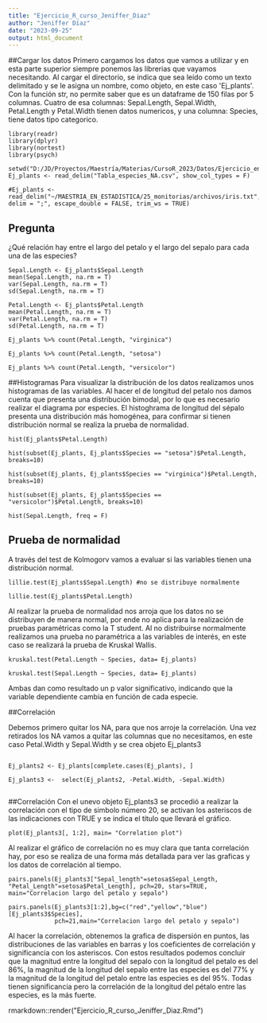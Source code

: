 ```yaml
---
title: "Ejercicio_R_curso_Jeniffer_Diaz"
author: "Jeniffer Díaz"
date: "2023-09-25"
output: html_document
---
```


##Cargar los datos
Primero cargamos los datos que vamos a utilizar y en esta parte superior siempre ponemos las librerias que vayamos necesitando.
Al cargar el directorio, se indica que sea leído como un texto delimitado y se le asigna un nombre, como objeto, en este caso 'Ej_plants'.
Con la función str, no permite saber que es un dataframe de 150 filas por 5 columnas. Cuatro de esa columnas: Sepal.Length, Sepal.Width, Petal.Length y Petal.Width tienen datos numericos, y una columna: Species, tiene datos tipo categorico.

```{r}
library(readr)
library(dplyr)
library(nortest)
library(psych)

setwd("D:/JD/Proyectos/Maestría/Materias/CursoR_2023/Datos/Ejercicio_entrega")
Ej_plants <- read_delim("Tabla_especies_NA.csv", show_col_types = F)

#Ej_plants <- read_delim("~/MAESTRIA_EN_ESTADISTICA/25_monitorias/archivos/iris.txt", delim = ";", escape_double = FALSE, trim_ws = TRUE)
```


## Pregunta
¿Qué relación hay entre el largo del petalo y el largo del sepalo para cada una de las especies?

```{r}
Sepal.Length <- Ej_plants$Sepal.Length
mean(Sepal.Length, na.rm = T)
var(Sepal.Length, na.rm = T)
sd(Sepal.Length, na.rm = T)
```
```{r}
Petal.Length <- Ej_plants$Petal.Length
mean(Petal.Length, na.rm = T)
var(Petal.Length, na.rm = T)
sd(Petal.Length, na.rm = T)
```
```{r}
Ej_plants %>% count(Petal.Length, "virginica")
```


```{r}
Ej_plants %>% count(Petal.Length, "setosa")
```


```{r}
Ej_plants %>% count(Petal.Length, "versicolor")
```

##Histogramas
Para visualizar la distribución de los datos realizamos unos histogramas de las variables. Al hacer el de longitud del petalo nos damos cuenta que presenta una distribución bimodal, por lo que es necesario realizar el diagrama por especies.
El histoghrama de longitud del sépalo presenta una distribución más homogénea, para confirmar si tienen distribución normal se realiza la prueba de normalidad.


```{r}
hist(Ej_plants$Petal.Length)
```


```{r}
hist(subset(Ej_plants, Ej_plants$Species == "setosa")$Petal.Length, breaks=10)
```


```{r}
hist(subset(Ej_plants, Ej_plants$Species == "virginica")$Petal.Length, breaks=10)
```


```{r}
hist(subset(Ej_plants, Ej_plants$Species == "versicolor")$Petal.Length, breaks=10)
```


```{r}
hist(Sepal.Length, freq = F)

```
## Prueba de normalidad

A través del test de Kolmogorv vamos a evaluar si las variables tienen una distribución normal.


```{r}
lillie.test(Ej_plants$Sepal.Length) #no se distribuye normalmente
```


```{r}
lillie.test(Ej_plants$Petal.Length)

```
Al realizar la prueba de normalidad nos arroja que los datos no se distribuyen de manera normal, por ende no aplica para la realización de pruebas paramétricas como la T student. Al no distribuirse normalmente realizamos una prueba no paramétrica a las variables de interés, en este caso se realizará la prueba de Kruskal Wallis.


```{r}
kruskal.test(Petal.Length ~ Species, data= Ej_plants)
```


```{r}
kruskal.test(Sepal.Length ~ Species, data= Ej_plants)
```
Ambas dan como resultado un p valor significativo, indicando que la variable dependiente cambia en función de cada especie.

##Correlación

Debemos primero quitar los NA, para que nos arroje la correlación. Una vez retirados los NA vamos a quitar las columnas que no necesitamos, en este caso Petal.Width y Sepal.Width y se crea objeto Ej_plants3
```{r}

Ej_plants2 <- Ej_plants[complete.cases(Ej_plants), ]

Ej_plants3 <-  select(Ej_plants2, -Petal.Width, -Sepal.Width)


```

##Correlación
Con el unevo objeto Ej_plants3 se procedió a realizar la correlación con el tipo de simbolo número 20, se activan los asteriscos de las indicaciones con TRUE y se indica el título que llevará el gráfico.

```{r}
plot(Ej_plants3[, 1:2], main= "Correlation plot")

```

Al realizar el gráfico de correlación no es muy clara que tanta correlación hay, por eso se realiza de una forma más detallada para ver las graficas y los datos de correlación al tiempo.

```{r}
pairs.panels(Ej_plants3["Sepal_length"=setosa$Sepal_Length, "Petal_Length"=setosa$Petal_Length], pch=20, stars=TRUE, main="Correlacion largo del petalo y sepalo")
```


```{r}
pairs.panels(Ej_plants3[1:2],bg=c("red","yellow","blue")[Ej_plants3$Species],
             pch=21,main="Correlacion largo del petalo y sepalo")
```

Al hacer la correlación, obtenemos la grafica de dispersión en puntos, las distribuciones de las variables en barras y los coeficientes de correlación y significancia con los asteriscos. Con estos resultados podemos concluir que la magnitud entre la longitud del sepalo con la longitud del petalo es del 86%, la magnitud de la longitud del sepalo entre las especies es del 77% y la magnitud de la longitud del petalo entre las especies es del 95%. Todas tienen significancia pero la correlación de la longitud del pétalo entre las especies, es la más fuerte.

rmarkdown::render("Ejercicio_R_curso_Jeniffer_Diaz.Rmd")

